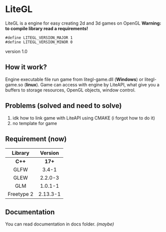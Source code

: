 # LiteGL
LiteGL is a engine for easy creating 2d and 3d games on OpenGL
**Warning: to compile library read a requirements!**

```
#define LITEGL_VERSION_MAJOR 1
#define LITEGL_VERSION_MINOR 0
```
version 1.0 

## How it work?
Engine executable file run game from litegl-game.dll (**Windows**) or litegl-game.so (**linux**). Game can access with engine by LiteAPI, what give you a buffers to storage resources, OpenGL objects, window control.

## Problems (solved and need to solve)
1. idk how to link game with LiteAPI using CMAKE (i forgot how to do it)
2. no template for game

## Requirement (now)
|Library|Version|
|:-----:|:-----:|
|**C++**|**17+**|
|GLFW|3.4-1|
|GLEW|2.2.0-3|
|GLM|1.0.1-1|
|Freetype 2|2.13.3-1|

## Documentation 
You can read documentation in docs folder. *(maybe)*
